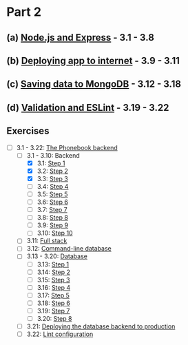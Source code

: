 # Part 2

## (a) [Node.js and Express](https://fullstackopen.com/en/part3/node_js_and_express) - 3.1 - 3.8

## (b) [Deploying app to internet](https://fullstackopen.com/en/part3/deploying_app_to_internet) - 3.9 - 3.11

## (c) [Saving data to MongoDB](https://fullstackopen.com/en/part3/saving_data_to_mongo_db) - 3.12 - 3.18

## (d) [Validation and ESLint](https://fullstackopen.com/en/part3/validation_and_es_lint) - 3.19 - 3.22

## Exercises

- [ ] 3.1 - 3.22: [The Phonebook backend](https://github.com/Aapok0/FullStackOpen/tree/fe563bfbec722a9b7aa7c559ebc6a13492173606/Part3/3.1-3.22_phonebook)
  - [ ] 3.1 - 3.10: Backend
    - [X] 3.1: [Step 1](https://github.com/Aapok0/FullStackOpen/blob/fe563bfbec722a9b7aa7c559ebc6a13492173606/Part3/3.1-3.22_phonebook/index.js)
    - [X] 3.2: [Step 2](https://github.com/Aapok0/FullStackOpen/blob/594cc8ae08bb147f50c6b08eb86cdc83611a3936/Part3/3.1-3.22_phonebook/index.js)
    - [X] 3.3: [Step 3]()
    - [ ] 3.4: [Step 4]()
    - [ ] 3.5: [Step 5]()
    - [ ] 3.6: [Step 6]()
    - [ ] 3.7: [Step 7]()
    - [ ] 3.8: [Step 8]()
    - [ ] 3.9: [Step 9]()
    - [ ] 3.10: [Step 10]()
  - [ ] 3.11: [Full stack]()
  - [ ] 3.12: [Command-line database]()
  - [ ] 3.13 - 3.20: [Database]()
    - [ ] 3.13: [Step 1]()
    - [ ] 3.14: [Step 2]()
    - [ ] 3.15: [Step 3]()
    - [ ] 3.16: [Step 4]()
    - [ ] 3.17: [Step 5]()
    - [ ] 3.18: [Step 6]()
    - [ ] 3.19: [Step 7]()
    - [ ] 3.20: [Step 8]()
  - [ ] 3.21: [Deploying the database backend to production]()
  - [ ] 3.22: [Lint configuration]()
